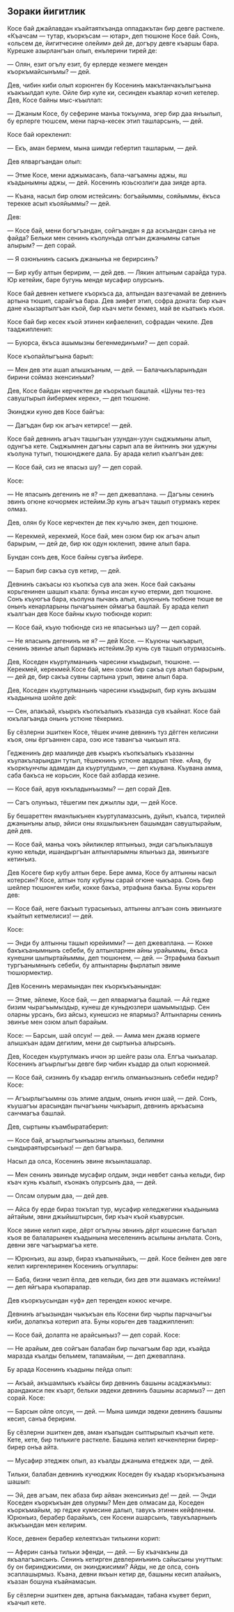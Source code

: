 ## Зораки йигитлик

Косе бай джайлавдан къайтаяткъанда оппадакътан бир девге расткеле.
«Къачсам — тутар, къоркъсам — ютар», деп тюшюне Косе бай.
Сонъ, «ольсем де, йигитчесине олейим» дей де, догъру девге къаршы бара.
Курешке азырлангъан олып, енълерини тирей де:

— Олян, езит огълу езит, бу ерлерде кезмеге менден къоркъмайсынъмы? — дей.

Дев, чибин киби олып корюнген бу Косенинъ макътанчакълыгъына къакъылдап куле.
Ойле бир куле ки, сесинден къаялар кочип кетелер.
Дев, Косе байны мыс-къыллап:

— Джаным Косе, бу сеферине манъа токъунма, эгер бир даа янъылып, бу ерлерге тюшсем, мени парча-кесек этип ташларсынъ, — дей.

Косе бай юрекленип:

— Екъ, аман бермем, мына шимди гебертип ташларым, — дей.

Дев ялваргъандан олып:

— Этме Косе, мени аджымасанъ, бала-чагъамны аджы, яш къадынымны аджы, — дей.
Косенинъ юзьсюзлиги даа зияде арта.

— Къана, насыл бир олюм истейсинъ: богъайыммы, сояйыммы, ёкъса терекке асып къояйыммы? — дей.

Дев:

— Косе бай, мени богъгъандан, сойгъандан я да аскъандан санъа не файда?
Бельки мен сенинъ къолунъда олгъан джанымны сатын алырым? — деп сорай.

— Я озюнънинъ сасыкъ джанынъа не берирсинъ?

— Бир кубу алтын беририм, — дей дев. — Лякин алтыным сарайда тура.
Юр кетейик, баре бугунь менде мусафир олурсынъ.

Косе бай девнен кетмеге къоркъса да, алтындан вазгечамай ве девнинъ артына тюшип, сарайгъа бара.
Дев зияфет этип, софра доната: бир къач дане къызартылгъан къой, бир къач мети бекмез, май ве къатыкъ къоя.

Косе бай бир кесек къой этинен кифаеленип, софрадан чекиле.
Дев тааджипленип:

— Буюрса, ёкъса ашымызны бегенмединъми? — деп сорай.

Косе къопайлыгъына барып:

— Мен дев эти ашап алышкъаным, — дей. — Балачыкъларынъдан бирини соймаз экенсинъми?

Дев, Косе байдан керчектен де къоркъып башлай.
«Шуны тез-тез савуштырып йибермек керек», — деп тюшюне.

Экинджи куню дев Косе байгъа:

— Дагъдан бир юк агъач кетирсе! — дей.

Косе бай девнинъ агъач ташыгъан узундан-узун сыджымыны алып, одунгъа кете.
Сыджымнен дагъны сарып ала ве йипнинъ эки уджуны къолуна тутып, тюшюнджеге дала.
Бу арада келип къалгъан дев:

— Косе бай, сиз не япасыз шу? — деп сорай.

Косе:

— Не япасынъ дегенинъ не я? — деп джеваплана. — Дагъны сенинъ эвинъ огюне кочюрмек истейим.Эр кунь агъач ташып отурмакъ керек олмаз.

Дев, олян бу Косе керчектен де пек кучьлю экен, деп тюшюне.

— Керекмей, керекмей, Косе бай, мен озюм бир юк агъач алып барырым, — дей де, бир юк одун юкленип, эвине алып бара.

Бундан сонъ дев, Косе байны сувгъа йибере.

— Барып бир сакъа сув кетир, — дей.

Девнинъ сакъасы юз къопкъа сув ала экен.
Косе бай сакъаны корьгенинен шашып къала: бунъа инсан кучю етерми, деп тюшюне.
Сонъ къуюгъа бара, къолуна пычакъ алып, къуюнынъ тюбюне тюше ве онынъ кенарларыны пычагъынен оймагъа башлай.
Бу арада келип къалгъан дев Косе байны къую тюбюнде корип:

— Косе бай, къую тюбюнде сиз не япасынъыз шу? — деп сорай.

— Не япасынъ дегенинъ не я? — дей Косе. — Къуюны чыкъарып, сенинъ эвинъе алып бармакъ истейим.Эр кунь сув ташып отурмазсынъ.

Дев, Коседен къуртулманынъ чаресини къыдырып, тюшюне.
— Керекмей, керекмей.Косе бай, мен озюм бир сакъа сув алып барырым, — дей де, бир сакъа сувны сартына урып, эвине алып бара.

Дев, Коседен къуртулманынъ чаресини къыдырып, бир кунь акъшам къадынына шойле дей:

— Сен, апакъай, къыркъ къопкъалыкъ къазанда сув къайнат.
Косе бай юкълагъанда онынъ устюне тёкермиз.

Бу сёзлерни эшиткен Косе, тёшек ичине девнинъ туз дёгген келисини къоя, оны ёргъаннен сара, озю исе тавангъа чыкъып ята.

Гедженинъ дер маалинде дев къыркъ къопкъалыкъ къазанны къулакъларындан тутып, тёшекнинъ устюне авдарып тёке.
«Ана, бу къоркъунчлы адамдан да къуртулдым», — деп къувана.
Къувана амма, саба бакъса не корьсин, Косе бай азбарда кезине.

— Косе бай, арув юкъладынъызмы? — деп сорай Дев.

— Сагъ олунъыз, тёшегим пек джыллы эди, — дей Косе.

Бу бешареттен яманлыкънен къуртуламазсынъ, дуйып, къалса, тирилей джанынъны алыр, эйиси оны яхшылыкънен башымдан савуштырайым, дей дев.

— Косе бай, манъа чокъ эйиликлер яптынъыз, энди сагълыкълашув куню кельди, ишандыргъан алтынларымны ялынъыз да, эвинъизге кетинъиз.

Дев Косеге бир кубу алтын бере.
Бере амма, Косе бу алтынны насыл котерсин?
Косе, алтын толу кубуны сарай огюне чыкъара.
Сонъ бир шейлер тюшюнген киби, кокке бакъа, этрафына бакъа.
Буны корьген дев:

— Косе бай, неге бакъып турасынъыз, алтынны алгъан сонъ эвинъизге къайтып кетмелисиз! — дей.

Косе:

— Энди бу алтынны ташып юрейимми? — деп джеваплана. — Кокке бакъкъанымнынъ себеби, бу алтынларнен айны урайыммы, ёкъса кунешни шыпыртайыммы, деп тюшюнем, — дей. — Этрафыма бакъып тургъанымнынъ себеби, бу алтынларны фырлатып эвиме тюшюрмектир.

Дев Косенинъ мерамындан пек къоркъкъанындан:

— Этме, эйлеме, Косе бай, — деп ялвармагъа башлай. — Ай гедже бизим чырагъымыздыр, кунеш де куньдюзлери шамымыздыр.
Сен оларны урсанъ, биз айсыз, кунешсиз не япармыз?
Алтынларны сенинъ эвинъе мен озюм алып барайым.

Косе:
— Барсын, шай олсун! — дей. — Амма мен джаяв юрмеге алышкъан адам дегилим, мени де сыртынъа алырсынъ.

Дев, Коседен къуртулмакъ ичюн эр шейге разы ола.
Елгъа чыкъалар.
Косенинъ агъырлыгъы девге бир чибин къадар да олып корюнмей.

— Косе бай, сизнинъ бу къадар енгиль олманъызнынъ себеби недир? 
Косе:

— Агъырлыгъымны озь элиме алдым, онынъ ичюн шай, — дей.
Сонъ, къушагъы арасындан пычагъыны чыкъарып, девнинъ аркъасына санчмагъа башлай.

Дев, сыртыны къамбыратаберип:

— Косе бай, агъырлыгъынъызны алынъыз, белимни сындыраятырсынъыз! — деп багъыра.

Насыл да олса, Косенинъ эвине якъынлашалар.

— Мен сенинъ эвинъде мусафир олдым, энди невбет санъа кельди, бир къач кунь къалып, къонакъ олурсынъ даа, — дей.

— Олсам олурым даа, — дей дев.

— Айса бу ерде бираз токътап тур, мусафир келеджегини къадыныма айтайым, эвни джыйыштырсын, бир къач къой къавурсын.

Косе эвине келип кире, дёрт огълуны эвнинъ дёрт кошесине багълап къоя ве балаларынен къадынына меселенинъ асылыны анълата.
Сонъ, девни эвге чагъырмагъа кете.

— Юрюнъиз, аш азыр, бираз къапынайыкъ, — дей.
Косе бейнен дев эвге келип киргенлеринен Косенинъ огъуллары:

— Баба, бизни чезип ёлла, дев кельди, биз дев эти ашамакъ истеймиз! — деп яйгъара къопаралар.

Дев къоркъусындан «уф» деп теренден кокюс кечире.

Девнинъ агъызындан чыкъкъан ель Косени бир чырпы парчачыгъы киби, долапкъа котерип ата.
Буны корьген дев тааджипленип:

— Косе бай, долапта не арайсынъыз? — деп сорай.
Косе:

— Не арайым, дев сойгъан балабан бир пычагъым бар эди, къайда маразда къалды бельмем, тапамайым, — деп джеваплана.

Бу арада Косенинъ къадыны пейда олып:

— Акъай, акъшамлыкъ къайсы бир девнинъ башыны асаджакъмыз: арандакиси пек къарт, бельки эвдеки девнинъ башыны асармыз? — деп сорай.
Косе:

— Барсын ойле олсун, — дей. — Мына шимди эвдеки девнинъ башыны кесип, санъа беририм.

Бу сёзлерни эшиткен дев, аман къапыдан сыптырылып къачып кете.
Кете, кете, бир тилькиге расткеле.
Башына келип кечкенлерни бирер-бирер онъа айта.

— Мусафир этеджек олып, аз къалды джаныма етеджек эди, — дей.

Тильки, балабан девнинъ кучюджик Коседен бу къадар къоркъкъанына шашып:

— Эй, дев агъам, пек абаза бир айван экенсинъиз де! — дей. — Энди Коседен къоркъкъан дев олурмы?
Мен дев олмасам да, Коседен къоркъмайым, эр гедже кумесине далып, тавукъ этинен кейфленем.
Юрюнъиз, берабер барайыкъ, сен Косени ашарсынъ, тавукъларнынъ акъкъындан мен келирим.

Косе, девнен берабер келеяткъан тилькини корип:

— Аферин санъа тильки эфенди, — дей. — Бу къачакъны да якъалагъансынъ.
Сенинъ кетирген девлеринънинъ сайысыны унуттым: бу он биринджисими, он экинджисими?
Айды, не де олса, сонъ эсаплашырмыз.
Къана, девни якъын кетир де, башыны кесип алайыкъ, къазан бошуна къайнамасын.

Бу сёзлерни эшиткен дев, артына бакъмадан, табана къувет берип, къачып кете.
